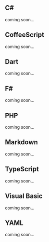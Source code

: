 ﻿<properties
    pageTitle="Other languages"
    description="Short description of the page"
    slug="other"
    order="1500"
    keywords="css, intellisense, stylesheets"
/>

## C#
coming soon...

## CoffeeScript
coming soon...

## Dart
coming soon...

## F#
coming soon...

## PHP
coming soon...

## Markdown
coming soon...

## TypeScript
coming soon...

## Visual Basic
coming soon...

## YAML
coming soon...